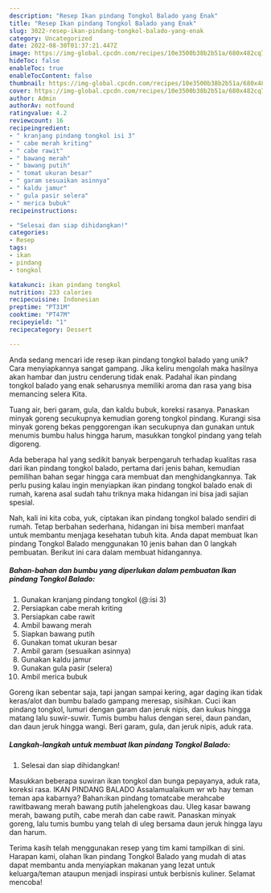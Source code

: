 ```yaml
---
description: "Resep Ikan pindang Tongkol Balado yang Enak"
title: "Resep Ikan pindang Tongkol Balado yang Enak"
slug: 3022-resep-ikan-pindang-tongkol-balado-yang-enak
category: Uncategorized
date: 2022-08-30T01:37:21.447Z
image: https://img-global.cpcdn.com/recipes/10e3500b38b2b51a/680x482cq70/ikan-pindang-tongkol-balado-foto-resep-utama.jpg
hideToc: false
enableToc: true
enableTocContent: false
thumbnail: https://img-global.cpcdn.com/recipes/10e3500b38b2b51a/680x482cq70/ikan-pindang-tongkol-balado-foto-resep-utama.jpg
cover: https://img-global.cpcdn.com/recipes/10e3500b38b2b51a/680x482cq70/ikan-pindang-tongkol-balado-foto-resep-utama.jpg
author: Admin
authorAv: notfound
ratingvalue: 4.2
reviewcount: 16
recipeingredient:
- " kranjang pindang tongkol isi 3"
- " cabe merah kriting"
- " cabe rawit"
- " bawang merah"
- " bawang putih"
- " tomat ukuran besar"
- " garam sesuaikan asinnya"
- " kaldu jamur"
- " gula pasir selera"
- " merica bubuk"
recipeinstructions:

- "Selesai dan siap dihidangkan!"
categories:
- Resep
tags:
- ikan
- pindang
- tongkol

katakunci: ikan pindang tongkol 
nutrition: 233 calories
recipecuisine: Indonesian
preptime: "PT31M"
cooktime: "PT47M"
recipeyield: "1"
recipecategory: Dessert

---
```





Anda sedang mencari ide resep ikan pindang tongkol balado yang unik? Cara menyiapkannya sangat gampang. Jika keliru mengolah maka hasilnya akan hambar dan justru cenderung tidak enak. Padahal ikan pindang tongkol balado yang enak seharusnya memiliki aroma dan rasa yang bisa memancing selera Kita.





Tuang air, beri garam, gula, dan kaldu bubuk, koreksi rasanya. Panaskan minyak goreng secukupnya kemudian goreng tongkol pindang. Kurangi sisa minyak goreng bekas penggorengan ikan secukupnya dan gunakan untuk menumis bumbu halus hingga harum, masukkan tongkol pindang yang telah digoreng.

Ada beberapa hal yang sedikit banyak berpengaruh terhadap kualitas rasa dari ikan pindang tongkol balado, pertama dari jenis bahan, kemudian pemilihan bahan segar hingga cara membuat dan menghidangkannya. Tak perlu pusing kalau ingin menyiapkan ikan pindang tongkol balado enak di rumah, karena asal sudah tahu triknya maka hidangan ini bisa jadi sajian spesial.






Nah, kali ini kita coba, yuk, ciptakan ikan pindang tongkol balado sendiri di rumah. Tetap berbahan sederhana, hidangan ini bisa memberi manfaat untuk membantu menjaga kesehatan tubuh kita. Anda dapat membuat Ikan pindang Tongkol Balado menggunakan 10 jenis bahan dan 0 langkah pembuatan. Berikut ini cara dalam membuat hidangannya.

<!--inarticleads1-->

##### Bahan-bahan dan bumbu yang diperlukan dalam pembuatan Ikan pindang Tongkol Balado:

1. Gunakan  kranjang pindang tongkol (@:isi 3)
1. Persiapkan  cabe merah kriting
1. Persiapkan  cabe rawit
1. Ambil  bawang merah
1. Siapkan  bawang putih
1. Gunakan  tomat ukuran besar
1. Ambil  garam (sesuaikan asinnya)
1. Gunakan  kaldu jamur
1. Gunakan  gula pasir (selera)
1. Ambil  merica bubuk


Goreng ikan sebentar saja, tapi jangan sampai kering, agar daging ikan tidak keras/alot dan bumbu balado gampang meresap, sisihkan. Cuci ikan pindang tongkol, lumuri dengan garam dan jeruk nipis, dan kukus hingga matang lalu suwir-suwir. Tumis bumbu halus dengan serei, daun pandan, dan daun jeruk hingga wangi. Beri garam, gula, dan jeruk nipis, aduk rata. 

<!--inarticleads2-->

##### Langkah-langkah untuk membuat Ikan pindang Tongkol Balado:


1. Selesai dan siap dihidangkan!

Masukkan beberapa suwiran ikan tongkol dan bunga pepayanya, aduk rata, koreksi rasa. IKAN PINDANG BALADO Assalamualaikum wr wb hay teman teman apa kabarnya? Bahan:ikan pindang tomatcabe merahcabe rawitbawang merah bawang putih jahelengkoas dau. Uleg kasar bawang merah, bawang putih, cabe merah dan cabe rawit. Panaskan minyak goreng, lalu tumis bumbu yang telah di uleg bersama daun jeruk hingga layu dan harum. 

Terima kasih telah menggunakan resep yang tim kami tampilkan di sini. Harapan kami, olahan Ikan pindang Tongkol Balado yang mudah di atas dapat membantu anda menyiapkan makanan yang lezat untuk keluarga/teman ataupun menjadi inspirasi untuk berbisnis kuliner. Selamat mencoba!
